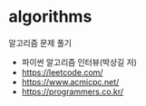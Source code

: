 # algorithms

알고리즘 문제 풀기



- 파이썬 알고리즘 인터뷰(박상길 저)
- https://leetcode.com/
- https://www.acmicpc.net/
- https://programmers.co.kr/
